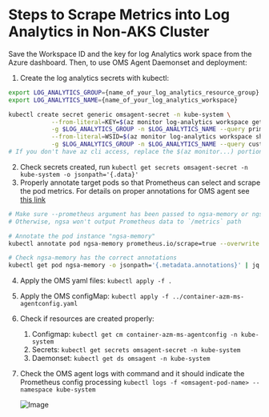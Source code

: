 # Steps to Scrape Metrics into Log Analytics in Non-AKS Cluster

Save the Workspace ID and the key for log Analytics work space from the Azure dashboard.
Then, to use OMS Agent Daemonset and deployment:

1. Create the log analytics secrets with kubectl:

```bash
export LOG_ANALYTICS_GROUP={name_of_your_log_analytics_resource_group}
export LOG_ANALYTICS_NAME={name_of_your_log_analytics_workspace}

kubectl create secret generic omsagent-secret -n kube-system \
            --from-literal=KEY=$(az monitor log-analytics workspace get-shared-keys \
            -g $LOG_ANALYTICS_GROUP -n $LOG_ANALYTICS_NAME --query primarySharedKey -o tsv) \
            --from-literal=WSID=$(az monitor log-analytics workspace show \
            -g $LOG_ANALYTICS_GROUP -n $LOG_ANALYTICS_NAME --query customerId -o tsv)
# If you don't have az cli access, replace the $(az monitor...) portion with actual values from the portal
```

2. Check secrets created, run `kubectl get secrets omsagent-secret -n kube-system -o jsonpath='{.data}'`
3. Properly annotate target pods so that Prometheus can select and scrape the pod metrics. For details on proper annotations for OMS agent see [this link](https://docs.microsoft.com/en-us/azure/azure-monitor/containers/container-insights-prometheus-integration)

```bash
# Make sure --prometheus argument has been passed to ngsa-memory or ngsa-cosmos
# Otherwise, ngsa won't output Prometheus data to `/metrics` path

# Annotate the pod instance "ngsa-memory"
kubectl annotate pod ngsa-memory prometheus.io/scrape=true --overwrite prometheus.io/path='/metrics' prometheus.io/port=8080 prometheus.io/scheme=http interval=30s --overwrite

# Check ngsa-memory has the correct annotations
kubectl get pod ngsa-memory -o jsonpath='{.metadata.annotations}' | jq
```

4. Apply the OMS yaml files: `kubectl apply -f .`
5. Apply the OMS configMap: `kubectl apply -f ../container-azm-ms-agentconfig.yaml`
6. Check if resources are created properly:
    1. Configmap: `kubectl get cm container-azm-ms-agentconfig -n kube-system`
    2. Secrets:  `kubectl get secrets omsagent-secret -n kube-system`
    3. Daemonset: `kubectl get ds omsagent -n kube-system`
7. Check the OMS agent logs with command and it should indicate the Prometheus config processing
``` kubectl logs -f <omsagent-pod-name> --namespace kube-system ```

    ![Image](../images/agent-logs.png)
